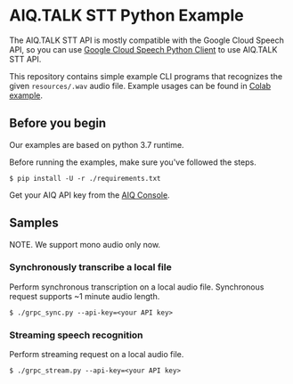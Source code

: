 # AIQ.TALK STT Python Example

The AIQ.TALK STT API is mostly compatible with the Google Cloud Speech API,
so you can use
[Google Cloud Speech Python Client](https://github.com/googleapis/python-speech)
to use AIQ.TALK STT API.

This repository contains simple example CLI programs that recognizes the given
`resources/.wav` audio file. Example usages can be found in [Colab example](https://colab.research.google.com/drive/1xT8vJnEcROI7a_4xA8E8sZtsK2_4lh9u#scrollTo=6pTb9KvAgV5E).

## Before you begin

Our examples are based on python 3.7 runtime.

Before running the examples, make sure you've followed the steps.

```shell
$ pip install -U -r ./requirements.txt
```

Get your AIQ API key from the
[AIQ Console](https://aiq.skelterlabs.com/console).

## Samples

NOTE. We support mono audio only now.

### Synchronously transcribe a local file

Perform synchronous transcription on a local audio file.
Synchronous request supports ~1 minute audio length.

```shell
$ ./grpc_sync.py --api-key=<your API key>
```

### Streaming speech recognition

Perform streaming request on a local audio file.

```shell
$ ./grpc_stream.py --api-key=<your API key>
```
